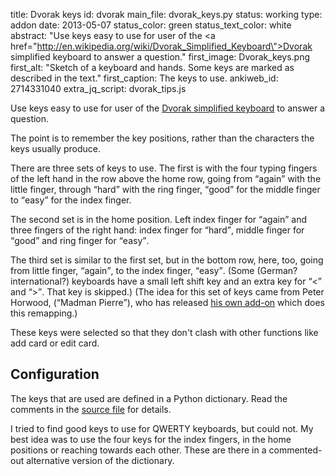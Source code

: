 title: Dvorak keys
id: dvorak
main_file: dvorak_keys.py
status: working
type: addon
date: 2013-05-07
status_color: green
status_text_color: white
abstract: "Use keys easy to use for user of the <a
href=\"http://en.wikipedia.org/wiki/Dvorak_Simplified_Keyboard\">Dvorak
simplified keyboard</a> to answer a question."
first_image: Dvorak_keys.png
first_alt: "Sketch of a keyboard and hands. Some keys are marked as described
in the text."
first_caption: The keys to use.
ankiweb_id: 2714331040
extra_jq_script: dvorak_tips.js

Use keys easy to use for user of the <a
href="http://en.wikipedia.org/wiki/Dvorak_Simplified_Keyboard">Dvorak
simplified keyboard</a> to answer a question.

The point is to remember the key positions, rather than the characters
the keys usually produce.

There are three sets of keys to use. The first is with the four typing
fingers of the left hand in the row above the home row, going from
<q>again</q> with the <span class="qtbase pinky">little finger</span>,
through <q>hard</q> with the ring finger, <q>good</q> for the middle finger to
<q>easy</q> for the index finger.

The second set is in the home position. Left index finger for <q>again</q>
and three fingers of the right hand: index finger for <q>hard</q>, middle
finger for <q>good</q> and ring finger for <q>easy</q>.

The third set is similar to the first set, but in the bottom row,
here, too, going from <span class="qtbase pinky">little finger</span>,
<q>again</q>, to the index finger, <q>easy</q>. (Some (German? international?)
keyboards have a small left shift key and an extra key for <q><</q> and
<q>></q>. That key is skipped.) (The idea for this set of keys came from
Peter Horwood, (<q>Madman Pierre</q>), who has released
[his own add-on](https://ankiweb.net/shared/info/3196965470) which
does this remapping.)

These keys were selected so that they don't clash with other functions
like add card or edit card.


## Configuration

The keys that are used are defined in a Python dictionary. Read the
comments in the
[source file](https://github.com/ospalh/anki-addons/blob/master/dvorak_keys.py)
for details.

I tried to find good keys to use for QWERTY keyboards, but
could not. My best idea was to use the four keys for the index fingers,
in the home positions or reaching towards each other. These are there
in a commented-out alternative version of the dictionary.
